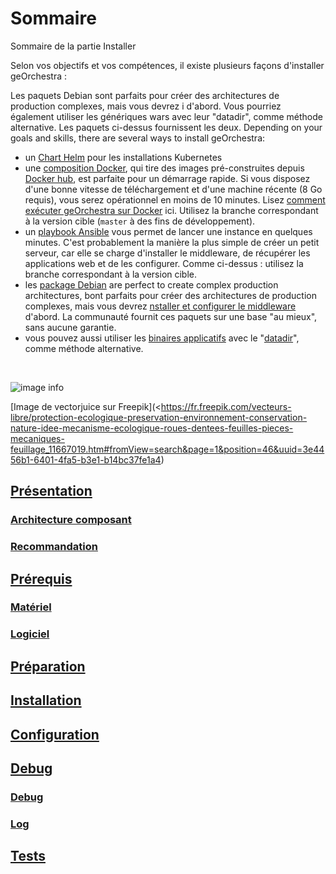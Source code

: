 # Sommaire


Sommaire de la partie Installer


Selon vos objectifs et vos compétences, il existe plusieurs façons d'installer geOrchestra :

Les paquets Debian sont parfaits pour créer des architectures de production complexes, mais vous devrez i d'abord. 
Vous pourriez également utiliser les génériques wars avec leur "datadir", comme méthode alternative. Les paquets ci-dessus fournissent les deux.
Depending on your goals and skills, there are several ways to install geOrchestra:
 
 * un [Chart Helm](https://github.com/georchestra/helm-georchestra) pour les installations Kubernetes
 * une [composition Docker](https://github.com/georchestra/docker/blob/master/docker-compose.yml), qui tire des images pré-construites depuis [Docker hub](https://hub.docker.com/u/georchestra/), est parfaite pour un démarrage rapide. Si vous disposez d'une bonne vitesse de téléchargement et d'une machine récente (8 Go requis), vous serez opérationnel en moins de 10 minutes. Lisez [comment exécuter geOrchestra sur Docker](https://github.com/georchestra/docker/blob/master/README.md) ici. Utilisez la branche correspondant à la version cible  (`master` à des fins de développement).
 * un [playbook Ansible](https://github.com/georchestra/ansible) vous permet de lancer une instance en quelques minutes. C'est probablement la manière la plus simple de créer un petit serveur, car elle se charge d'installer le middleware, de récupérer les applications web et de les configurer. Comme ci-dessus : utilisez la branche correspondant à la version cible.
 * les [package Debian](https://packages.georchestra.org/) are perfect to create complex production architectures, bont parfaits pour créer des architectures de production complexes, mais vous devrez [nstaller et configurer le middleware](https://github.com/georchestra/georchestra/blob/master/docsv1/setup.md) d'abord. La communauté fournit ces paquets sur une base "au mieux", sans aucune garantie.
 * vous pouvez aussi utiliser les [binaires applicatifs](https://packages.georchestra.org/) avec le "[datadir](https://github.com/georchestra/datadir)", comme méthode alternative. 

</br>

![image info](./images/installation.jpg)

[Image de vectorjuice sur Freepik](<https://fr.freepik.com/vecteurs-libre/protection-ecologique-preservation-environnement-conservation-nature-idee-mecanisme-ecologique-roues-dentees-feuilles-pieces-mecaniques-feuillage_11667019.htm#fromView=search&page=1&position=46&uuid=3e4456b1-6401-4fa5-b3e1-b14bc37fe1a4)



## [Présentation](guides_techniques/installer/presentation/#presentation)
### [Architecture composant](guides_techniques/installer/presentation/#architecture-composant)
### [Recommandation](guides_techniques/installer/presentation/#recommandation)
## [Prérequis](guides_techniques/installer/prerequis/#prerequis)
### [Matériel](guides_techniques/installer/prerequis/#materiel)
### [Logiciel](guides_techniques/installer/prerequis/#logiciel)
## [Préparation](guides_techniques/installer/preparation/#preparation)
## [Installation](guides_techniques/installer/installation/#installation)
## [Configuration](guides_techniques/installer/configuration/#configuration)
## [Debug](guides_techniques/installer/debug/#debug)
### [Debug](guides_techniques/installer/debug/#debug_1)
### [Log](guides_techniques/installer/debug/#log)
## [Tests](guides_techniques/installer/tests/#tests)

